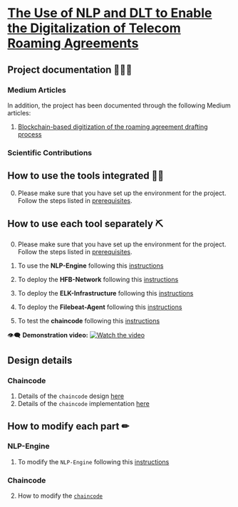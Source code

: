 # [The Use of NLP and DLT to Enable the Digitalization of Telecom Roaming Agreements](https://wiki.hyperledger.org/display/INTERN/Project+Plan%3A+The+Use+of+NLP+and+DLT+to+Enable+the+Digitalization+of+Telecom+Roaming+Agreements)

## Project documentation 📕📗📘

### Medium Articles
In addition, the project has been documented through the following Medium articles:
1. [Blockchain-based digitization of the roaming agreement drafting process](https://medium.com/@sfl0r3nz05/blockchain-based-digitization-of-the-roaming-agreement-drafting-process-dec003923521)

### Scientific Contributions

## How to use the tools integrated 🦾🦿

0. Please make sure that you have set up the environment for the project. Follow the steps listed in [prerequisites](https://github.com/sfl0r3nz05/NLP-DLT/blob/sentencelvl/documentation/prerequisites.md).


## How to use each tool separately ⛏

0. Please make sure that you have set up the environment for the project. Follow the steps listed in [prerequisites](https://github.com/sfl0r3nz05/NLP-DLT/blob/sentencelvl/documentation/prerequisites.md).

1. To use the **NLP-Engine** following this [instructions](https://github.com/sfl0r3nz05/NLP-DLT/blob/sentencelvl/documentation/nlp-engine-use.md)

2. To deploy the **HFB-Network** following this [instructions](https://github.com/sfl0r3nz05/NLP-DLT/blob/sentencelvl/documentation/hfb-network-use.md)

3. To deploy the **ELK-Infrastructure** following this [instructions](https://github.com/sfl0r3nz05/NLP-DLT/blob/sentencelvl/documentation/elk-network-use.md)

4. To deploy the **Filebeat-Agent** following this [instructions](https://github.com/sfl0r3nz05/NLP-DLT/blob/sentencelvl/documentation/filebeat-agent-use.md)

5. To test the **chaincode** following this [instructions](https://github.com/sfl0r3nz05/NLP-DLT/blob/sentencelvl/documentation/chaincode-test.md)

  👁‍🗨 **Demonstration video:**
    [![Watch the video](https://github.com/sfl0r3nz05/NLP-DLT/blob/sentencelvl/documentation/images/Kibana.png)](https://youtu.be/KnRWKfw3oQM)

## Design details

### Chaincode
1. Details of the `chaincode` design [here](https://github.com/sfl0r3nz05/NLP-DLT/blob/sentencelvl/documentation/chaincode-desing.md)
2. Details of the `chaincode` implementation [here](https://github.com/sfl0r3nz05/NLP-DLT/blob/sentencelvl/documentation/chaincode-implementation.md)


## How to modify each part ✏

### NLP-Engine
1. To modify the `NLP-Engine` following this [instructions](https://github.com/sfl0r3nz05/NLP-DLT/blob/sentencelvl/documentation/nlp-engine-edit.md)

### Chaincode
2. How to modify the [`chaincode`](https://github.com/sfl0r3nz05/NLP-DLT/blob/sentencelvl/documentation/chaincode-modification.md)